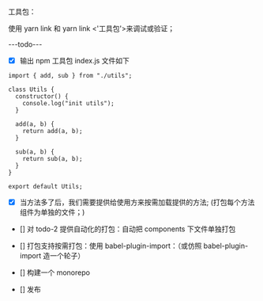 工具包：

使用 yarn link 和 yarn link <'工具包'>来调试或验证；

---todo---

- [x] 输出 npm 工具包
      index.js 文件如下

```
import { add, sub } from "./utils";

class Utils {
  constructor() {
    console.log("init utils");
  }

  add(a, b) {
    return add(a, b);
  }

  sub(a, b) {
    return sub(a, b);
  }
}

export default Utils;
```

- [x] 当方法多了后，我们需要提供给使用方来按需加载提供的方法;
      (打包每个方法组件为单独的文件；)

- [] 对 todo-2 提供自动化的打包：自动把 components 下文件单独打包

- [] 打包支持按需打包：使用 babel-plugin-import：（或仿照 babel-plugin-import 造一个轮子）

- [] 构建一个 monorepo

- [] 发布
